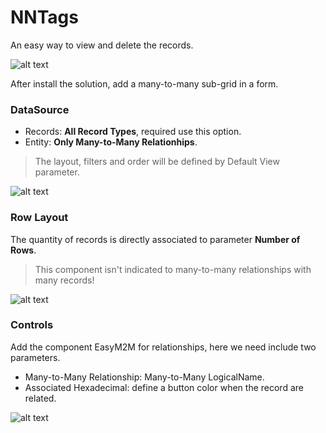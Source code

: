 # NNTags

An easy way to view and delete the records.

![alt text](https://github.com/VinnyDyn/NNTags/blob/master/pcf_nn_tags.gif)

After install the solution, add a many-to-many sub-grid in a form.

### DataSource
- Records: **All Record Types**, required use this option.
- Entity: **Only Many-to-Many Relationhips**.
> The layout, filters and order will be defined by Default View parameter.

![alt text](https://github.com/VinnyDyn/NNTags/blob/master/pcf_configuration_data_source.png)

### Row Layout
The quantity of records is directly associated to parameter **Number of Rows**.
> This component isn't indicated to many-to-many relationships with many records!

![alt text](https://github.com/VinnyDyn/NNTags/blob/master/pcf_configuration_layout.png)

### Controls
Add the component EasyM2M for relationships, here we need include two parameters.
- Many-to-Many Relationship: Many-to-Many LogicalName.
- Associated Hexadecimal: define a button color when the record are related.

![alt text](https://github.com/VinnyDyn/NNTags/blob/master/pcf_configuration.png)
